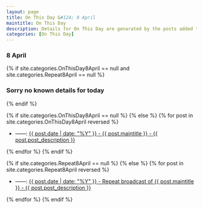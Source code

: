 ```yaml
---
layout: page
title: On This Day &#124; 8 April
maintitle: On This Day
description: Details for On This Day are genarated by the posts added to the website so the content is subject to changes/updates over time.
categories: [On This Day]
---
```


<h3>8 April</h3>

{% if site.categories.OnThisDay8April == null and site.categories.Repeat8April == null %}
  <h3>Sorry no known details for today</h3>
{% endif %}

{% if site.categories.OnThisDay8April == null %}
{% else %}
{% for post in site.categories.OnThisDay8April reversed %}
<ul>
<li> ——: <a href="{{ post.url }}">{{ post.date | date: "%Y" }} - {{ post.maintitle }} - {{ post.post_description }}</a></li>
</ul>
{% endfor %}
{% endif %}

{% if site.categories.Repeat8April == null %}
{% else %}
{% for post in site.categories.Repeat8April reversed %}
<ul>
<li> ——: <a href="{{ post.url }}">{{ post.date | date: "%Y" }} - Repeat broadcast of {{ post.maintitle }} - {{ post.post_description }}</a></li>
</ul>
{% endfor %}
{% endif %}
